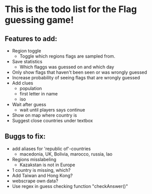 # This is the todo list for the Flag guessing game!

## Features to add:
* Region toggle
    * Toggle which regions flags are sampled from. 
* Save statistics
    * Which flaggs was guessed on and which day
* Only show flags that haven't been seen or was wrongly guessed
* Increase probability of seeing flags that are wrongly guessed
* Add clues
    * population
    * first letter in name
    * iso
* Wait after guess
    * wait until players says continue
* Show on map where country is
* Suggest close countries under textbox

## Buggs to fix:
* add aliases for 'republic of'-countries
    * macedonia, UK, Bolivia, marocco, russia, lao
* Regions misslabeling
    * Kazakstan is not in Europe
* 1 country is missing, which?
* Add Taiwan and Hong Kong?
* webscrape own data?
* Use regex in guess checking function "checkAnswer()"

